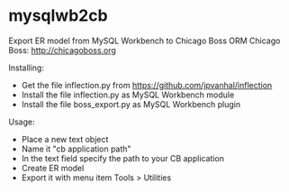 # mysqlwb2cb
Export ER model from MySQL Workbench to Chicago Boss ORM
Chicago Boss: http://chicagoboss.org

Installing:
* Get the file inflection.py from https://github.com/jpvanhal/inflection
* Install the file inflection.py as MySQL Workbench module
* Install the file boss_export.py as MySQL Workbench plugin

Usage:
* Place a new text object
* Name it "cb application path"
* In the text field specify the path to your CB application
* Create ER model
* Export it with menu item Tools > Utilities

